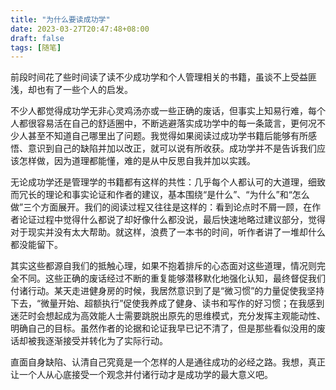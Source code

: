 ```yaml
---
title: "为什么要读成功学"
date: 2023-03-27T20:47:48+08:00
draft: false
tags: [随笔]
---
```


前段时间花了些时间读了读不少成功学和个人管理相关的书籍，虽谈不上受益匪浅，却也有了一些个人的启发。

不少人都觉得成功学无非心灵鸡汤亦或一些正确的废话，但事实上知易行难，每个人都很容易活在自己的舒适圈中，不断逃避落实成功学中的每一条箴言，更何况不少人甚至不知道自己哪里出了问题。我觉得如果阅读过成功学书籍后能够有所感悟、意识到自己的缺陷并加以改正，就可以说有所收获。成功学并不是告诉我们应该怎样做，因为道理都能懂，难的是从中反思自我并加以实践。

无论成功学还是管理学的书籍都有这样的共性：几乎每个人都认可的大道理，细致而冗长的理论和事实论证和作者的建议，基本围绕“是什么”、“为什么”和“怎么做”三个方面展开。我们的阅读过程又往往是这样的：看到论点时不屑一顾，在作者论证过程中觉得什么都说了却好像什么都没说，最后快速地略过建议部分，觉得对于现实并没有太大帮助。就这样，浪费了一本书的时间，听作者讲了一堆却什么都没能留下。

其实这些都源自我们的抵触心理，如果不抱着排斥的心态面对这些道理，情况则完全不同。这些正确的废话经过不断的重复能够潜移默化地强化认知，最终督促我们付诸行动。某天走进健身房的时候，我居然意识到了是“微习惯”的力量促使我坚持下去，“微量开始、超额执行”促使我养成了健身、读书和写作的好习惯；在我感到迷茫时会想起成为高效能人士需要跳脱出原先的思维模式，充分发挥主观能动性、明确自己的目标。虽然作者的论据和论证我早已记不清了，但是那些看似没用的废话却被我逐渐接受并转化为了实际行动。

直面自身缺陷、认清自己究竟是一个怎样的人是通往成功的必经之路。我想，真正让一个人从心底接受一个观念并付诸行动才是成功学的最大意义吧。